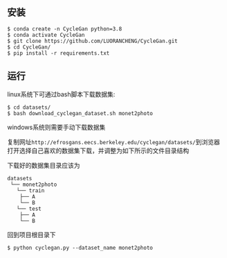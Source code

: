 ## 安装
    $ conda create -n CycleGan python=3.8
    $ conda activate CycleGan
    $ git clone https://github.com/LUORANCHENG/CycleGan.git
    $ cd CycleGan/
    $ pip install -r requirements.txt

## 运行
linux系统下可通过bash脚本下载数据集:

    $ cd datasets/
    $ bash download_cyclegan_dataset.sh monet2photo

windows系统则需要手动下载数据集

复制网址`http://efrosgans.eecs.berkeley.edu/cyclegan/datasets/`到浏览器打开选择自己喜欢的数据集下载，并调整为如下所示的文件目录结构

下载好的数据集目录应该为
```
datasets
 └── monet2photo
   └── train
    ├── A
    └── B
   └── test
    ├── A
    └── B
```
回到项目根目录下

    $ python cyclegan.py --dataset_name monet2photo
